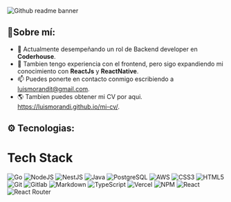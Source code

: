 ![Github readme banner](https://github.com/Harsh12Codes/Harsh12Codes/assets/83909388/cfc8e6ce-df39-49b4-8ce7-6f540b9bf34f)

## 👋Sobre mí:

- 🔭 Actualmente desempeñando un rol de Backend developer en **Coderhouse**.
- 🌱 Tambien tengo experiencia con el frontend, pero sigo expandiendo mi conocimiento con **ReactJs** y **ReactNative**.
- 📫 Puedes ponerte en contacto conmigo escribiendo a <a href="mailto:luismorandit@gmail.com">luismorandit@gmail.com</a>.
- 🌎 Tambien puedes obtener mi CV por aqui. <a href="https://luismorandi.github.io/mi-cv/" target="_blank">https://luismorandi.github.io/mi-cv/</a>.

## ⚙ Tecnologias:

# Tech Stack

![Go](https://img.shields.io/badge/go-%2300ADD8.svg?style=flat&logo=go&logoColor=white)
![NodeJS](https://img.shields.io/badge/node.js-6DA55F?style=flat&logo=node.js&logoColor=white)
![NestJS](https://img.shields.io/badge/nestjs-%23E0234E.svg?style=flat&logo=nestjs&logoColor=white)
![Java](https://img.shields.io/badge/java-%23FF0000.svg?style=flat&logo=java&logoColor=white)
![PostgreSQL](https://img.shields.io/badge/postgresql-%2300477D.svg?style=flat&logo=postgresql&logoColor=white)
![AWS](https://img.shields.io/badge/aws-%23FF9900.svg?style=flat&logo=amazon-aws&logoColor=white)
![CSS3](https://img.shields.io/badge/css3-%231572B6.svg?stye=flat&logo=css3&logoColor=white)
![HTML5](https://img.shields.io/badge/html5-%23E34F26.svg?style=flat&logo=html5&logoColor=white)
![Git](https://img.shields.io/badge/Git-F05032.svg?style=flat&logo=git&logoColor=white)
![Gitlab](https://img.shields.io/badge/Gitlab-FC6D26.svg?style=flat&logo=gitlab&logoColor=white)
![Markdown](https://img.shields.io/badge/markdown-%23000000.svg?style=flat&logo=markdown&logoColor=white)
![TypeScript](https://img.shields.io/badge/typescript-%23007ACC.svg?style=flat&logo=typescript&logoColor=white)
![Vercel](https://img.shields.io/badge/vercel-%23000000.svg?style=flat&logo=vercel&logoColor=white)
![NPM](https://img.shields.io/badge/NPM-%23CB3837.svg?style=flat&logo=npm&logoColor=white)
![React](https://img.shields.io/badge/react-%2320232a.svg?style=flat&logo=react&logoColor=%2361DAFB)
![React Router](https://img.shields.io/badge/React_Router-CA4245?style=flat&logo=react-router&logoColor=white)
